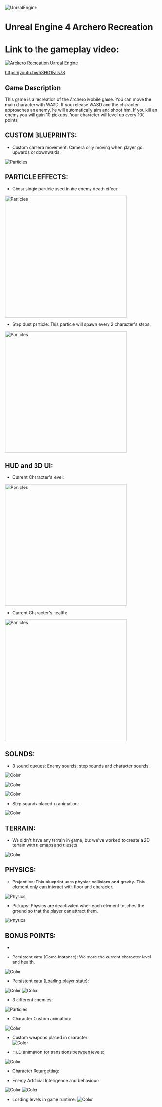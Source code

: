 ![UnrealEngine](https://img.shields.io/badge/Unreal%20Engine-Learning-red)
# Unreal Engine 4 Archero Recreation
# Link to the gameplay video: 


[![Archero Recreation Unreal Engine](https://img.youtube.com/vi/h3HG1Fals78/0.jpg)](https://youtu.be/h3HG1Fals78)

https://youtu.be/h3HG1Fals78

## Game Description
This game is a recreation of the Archero Mobile game. You can move the main character with WASD. If you release WASD and the character approaches an enemy, he will automatically aim and shoot him. If you kill an enemy you will gain 10 pickups. Your character will level up every 100 points.


## CUSTOM BLUEPRINTS:
- Custom camera movement: Camera only moving when player go upwards or downwards.

<img src="https://github.com/incodemon/Archero-recreation-in-UnrealEngine/blob/master/data/CustomCameraMovement.JPG" title="Particles">

## PARTICLE EFFECTS:
- Ghost single particle used in the enemy death effect:
 

<img src="https://github.com/incodemon/Archero-recreation-in-UnrealEngine/blob/master/data/Particle1.JPG" width="400" title="Particles">

 
- Step dust particle: This particle will spawn every 2 character's steps.
 

<img src="https://github.com/incodemon/Archero-recreation-in-UnrealEngine/blob/master/data/Particle2.JPG" width="400" title="Particles">
  
## HUD and 3D UI:

- Current Character's level:
<img src="https://github.com/incodemon/Archero-recreation-in-UnrealEngine/blob/master/data/HUD2.JPG" width="400" title="Particles">

- Current Character's health:
<img src="https://github.com/incodemon/Archero-recreation-in-UnrealEngine/blob/master/data/HUD.JPG" width="400" title="Particles">


## SOUNDS:
 
 - 3 sound queues: Enemy sounds, step sounds and character sounds.
 
![Color](https://github.com/incodemon/Archero-recreation-in-UnrealEngine/blob/master/data/Sounds1.JPG)
 
![Color](https://github.com/incodemon/Archero-recreation-in-UnrealEngine/blob/master/data/Sounds2.JPG)
 
![Color](https://github.com/incodemon/Archero-recreation-in-UnrealEngine/blob/master/data/Sounds3.JPG)
 
- Step sounds placed in animation:
 
![Color](https://github.com/incodemon/Archero-recreation-in-UnrealEngine/blob/master/data/SoundsSteps.JPG)
 
## TERRAIN:
- We didn't have any terrain in game, but we've worked to create a 2D terrain with tilemaps and tilesets
  
![Color](https://github.com/incodemon/Archero-recreation-in-UnrealEngine/blob/master/data/TileMap2.JPG)

## PHYSICS:
- Projectiles: This blueprint uses physics collisions and gravity. This element only can interact with floor and character.
  
![Physics]( https://github.com/incodemon/Archero-recreation-in-UnrealEngine/blob/master/data/Projectiles.gif)
 
- Pickups: Physics are deactivated when each element touches the ground so that the player can attract them.

![Physics](https://github.com/incodemon/Archero-recreation-in-UnrealEngine/blob/master/data/Physics.gif)
 
## BONUS POINTS:
-  
  
- Persistent data (Game Instance): We store the current character level and health.

![Color](https://github.com/incodemon/Archero-recreation-in-UnrealEngine/blob/master/data/PersistentData_GI.JPG)

- Persistent data (Loading player state): 

![Color](https://github.com/incodemon/Archero-recreation-in-UnrealEngine/blob/master/data/PersistentData_LoadPlayerState.JPG)
![Color](https://github.com/incodemon/Archero-recreation-in-UnrealEngine/blob/master/data/PersistentData_LoadPlayerState_Init.JPG)

- 3 different enemies: 
  
<img src="https://github.com/incodemon/Archero-recreation-in-UnrealEngine/blob/master/data/Enemies.png" title="Particles">

  
- Character Custom animation:
  
![Color](https://github.com/incodemon/Archero-recreation-in-UnrealEngine/blob/master/data/CharacterAnimation.JPG)

- Custom weapons placed in character:  
![Color](https://github.com/incodemon/Archero-recreation-in-UnrealEngine/blob/master/data/CharacterWeapon.JPG)
   
- HUD animation for transitions between levels:
  
![Color]( https://github.com/incodemon/Archero-recreation-in-UnrealEngine/blob/master/data/transition.gif)
    
- Character Retargetting:
  
- Enemy Artificial Intelligence and behaviour:

![Color](https://github.com/incodemon/Archero-recreation-in-UnrealEngine/blob/master/data/Enemy%20Behaviour1.JPG)
![Color](https://github.com/incodemon/Archero-recreation-in-UnrealEngine/blob/master/data/EnemyAI.JPG)

- Loading levels in game runtime:
![Color](https://github.com/incodemon/Archero-recreation-in-UnrealEngine/blob/master/data/LoadLevelBP.JPG)

  
